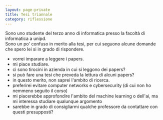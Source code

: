 ```yaml
--- 
layout: page-private
title: Tesi triannale
category: riflessione
---
```


Sono uno studente del terzo anno di informatica presso la facoltà di informatica
a unipd.  
Sono un po' confuso in merito alla tesi, per cui seguono alcune domande che
spero lei si in grado di rispondere.
- vorrei imparare a leggere i papers.
- mi piace studiare.
- ci sono tirocini in azienda in cui si leggono dei papers?
- si può fare una tesi che preveda la lettura di alcuni papers?
- in questo merito, non saprei l'ambito di ricerca.
- preferirei evitare computer networks e cybersecurity (di cui non ho nemmeno
  seguito il corso)
- mi piacerebbe approfondire l'ambito del machine learning o dell'ai, ma
  mi interessa studiare qualunque argomento
- sarebbe in grado di consigliarmi qualche professore da contattare con questi
  presupposti?

